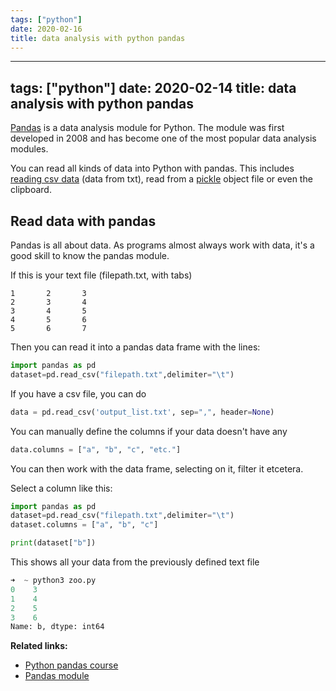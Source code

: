 ```yaml
---
tags: ["python"]
date: 2020-02-16
title: data analysis with python pandas
---
```

---
tags: ["python"]
date: 2020-02-14
title: data analysis with python pandas
---
<a href="https://pandas.pydata.org/">Pandas</a> is a data analysis module for Python. The module was first developed in 2008 and has become one of the most popular data analysis modules.

You can read all kinds of data into Python with pandas.
This includes <a href="https://pythonprogramminglanguage.com/read-csv/">reading csv data</a> (data from txt), read from a <a href="https://pythonbasics.org/pickle/">pickle</a> object file or even the clipboard.


## Read data with pandas

Pandas is all about data. As programs almost always work with data, it's a good skill to know the pandas module.

If this is your text file (filepath.txt, with tabs)

```
1       2       3
2       3       4
3       4       5
4       5       6
5       6       7
```

Then you can read it into a pandas data frame with the lines:

```python
import pandas as pd
dataset=pd.read_csv("filepath.txt",delimiter="\t")
```

If you have a csv file, you can do

```python
data = pd.read_csv('output_list.txt', sep=",", header=None)
```

You can manually define the columns if your data doesn't have any

```python
data.columns = ["a", "b", "c", "etc."]
```

You can then work with the data frame, selecting on it, filter it etcetera.

Select a column like this:

```python
import pandas as pd
dataset=pd.read_csv("filepath.txt",delimiter="\t")
dataset.columns = ["a", "b", "c"]

print(dataset["b"])
```

This shows all your data from the previously defined text file

```python
➜  ~ python3 zoo.py
0    3
1    4
2    5
3    6
Name: b, dtype: int64
```

**Related links:**
* <a href="https://gumroad.com/l/KmxqY">Python pandas course</a>
* <a href="https://pandas.pydata.org/">Pandas module</a>


